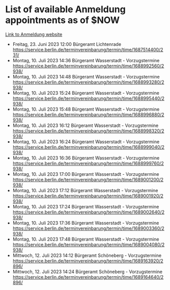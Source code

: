# List of available Anmeldung appointments as of $NOW
[Link to Anmeldung website](https://service.berlin.de/terminvereinbarung/termin/tag.php?termin=1&anliegen[]=120686&dienstleisterlist=122210,122217,327316,122219,327312,122227,327314,122231,327346,122243,327348,122254,122252,329742,122260,329745,122262,329748,122271,327278,122273,327274,122277,327276,330436,122280,327294,122282,327290,122284,327292,122291,327270,122285,327266,122286,327264,122296,327268,150230,329760,122297,327286,122294,327284,122312,329763,122314,329775,122304,327330,122311,327334,122309,327332,317869,122281,327352,122279,329772,122283,122276,327324,122274,327326,122267,329766,122246,327318,122251,327320,122257,327322,122208,327298,122226,327300&herkunft=http%3A%2F%2Fservice.berlin.de%2Fdienstleistung%2F120686%2F)
- Freitag, 23. Juni 2023 12:00 Bürgeramt Lichtenrade https://service.berlin.de/terminvereinbarung/termin/time/1687514400/231/
- Montag, 10. Juli 2023 14:36 Bürgeramt Wasserstadt - Vorzugstermine https://service.berlin.de/terminvereinbarung/termin/time/1688992560/2938/
- Montag, 10. Juli 2023 14:48 Bürgeramt Wasserstadt - Vorzugstermine https://service.berlin.de/terminvereinbarung/termin/time/1688993280/2938/
- Montag, 10. Juli 2023 15:24 Bürgeramt Wasserstadt - Vorzugstermine https://service.berlin.de/terminvereinbarung/termin/time/1688995440/2938/
- Montag, 10. Juli 2023 15:48 Bürgeramt Wasserstadt - Vorzugstermine https://service.berlin.de/terminvereinbarung/termin/time/1688996880/2938/
- Montag, 10. Juli 2023 16:12 Bürgeramt Wasserstadt - Vorzugstermine https://service.berlin.de/terminvereinbarung/termin/time/1688998320/2938/
- Montag, 10. Juli 2023 16:24 Bürgeramt Wasserstadt - Vorzugstermine https://service.berlin.de/terminvereinbarung/termin/time/1688999040/2938/
- Montag, 10. Juli 2023 16:36 Bürgeramt Wasserstadt - Vorzugstermine https://service.berlin.de/terminvereinbarung/termin/time/1688999760/2938/
- Montag, 10. Juli 2023 17:00 Bürgeramt Wasserstadt - Vorzugstermine https://service.berlin.de/terminvereinbarung/termin/time/1689001200/2938/
- Montag, 10. Juli 2023 17:12 Bürgeramt Wasserstadt - Vorzugstermine https://service.berlin.de/terminvereinbarung/termin/time/1689001920/2938/
- Montag, 10. Juli 2023 17:24 Bürgeramt Wasserstadt - Vorzugstermine https://service.berlin.de/terminvereinbarung/termin/time/1689002640/2938/
- Montag, 10. Juli 2023 17:36 Bürgeramt Wasserstadt - Vorzugstermine https://service.berlin.de/terminvereinbarung/termin/time/1689003360/2938/
- Montag, 10. Juli 2023 17:48 Bürgeramt Wasserstadt - Vorzugstermine https://service.berlin.de/terminvereinbarung/termin/time/1689004080/2938/
- Mittwoch, 12. Juli 2023 14:12 Bürgeramt Schöneberg - Vorzugstermine https://service.berlin.de/terminvereinbarung/termin/time/1689163920/2896/
- Mittwoch, 12. Juli 2023 14:24 Bürgeramt Schöneberg - Vorzugstermine https://service.berlin.de/terminvereinbarung/termin/time/1689164640/2896/
